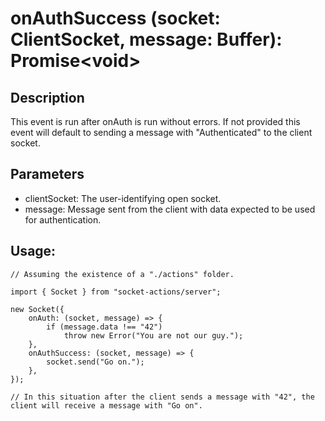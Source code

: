 # onAuthSuccess (socket: ClientSocket, message: Buffer): Promise\<void>

## Description

This event is run after onAuth is run without errors. If not provided this event will default to sending a message with "Authenticated" to the client socket.

## Parameters

- clientSocket: The user-identifying open socket.
- message: Message sent from the client with data expected to be used for authentication.

## Usage:

```
// Assuming the existence of a "./actions" folder.

import { Socket } from "socket-actions/server";

new Socket({
    onAuth: (socket, message) => {
        if (message.data !== "42")
            throw new Error("You are not our guy.");
    },
    onAuthSuccess: (socket, message) => {
        socket.send("Go on.");
    },
});

// In this situation after the client sends a message with "42", the client will receive a message with "Go on".
```
